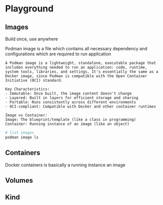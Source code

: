 # Playground

## Images
Build once, use anywhere

Podman image is a file which contains all necessary dependency and configurations which are required to run application


```
A Podman image is a lightweight, standalone, executable package that includes everything needed to run an application: code, runtime, system tools, libraries, and settings. It's essentially the same as a Docker image, since Podman is compatible with the Open Container Initiative (OCI) standard.

Key Characteristics:
- Immutable: Once built, the image content doesn't change
- Layered: Built in layers for efficient storage and sharing
- Portable: Runs consistently across different environments
- OCI-compliant: Compatible with Docker and other container runtimes

Image vs Container:
Image: The blueprint/template (like a class in programming)
Container: Running instance of an image (like an object)
```

```bash
# list images
podman image ls


```


## Containers
Docker containers is basically a running instance an image

## Volumes

## Kind

